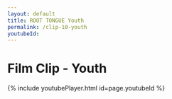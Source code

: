 ```yaml
---
layout: default
title: ROOT TONGUE Youth
permalink: /clip-10-youth
youtubeId:
---
```

# Film Clip - Youth

{% include youtubePlayer.html id=page.youtubeId %}

